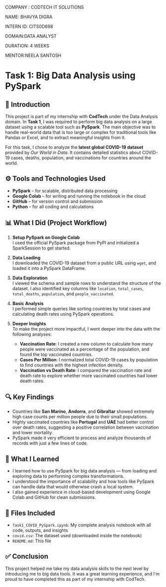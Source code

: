 COMPANY : CODTECH IT SOLUTIONS 

NAME: BHAVYA DIGRA 

INTERN ID: CITS0D698

DOMAIN:DATA ANALYST 

DURATION: 4 WEEKS 

MENTOR:NEELA SANTOSH

# Task 1: Big Data Analysis using PySpark

## 👋 Introduction

This project is part of my internship with **CodTech** under the Data Analysis domain. In **Task 1**, I was required to perform big data analysis on a large dataset using a scalable tool such as **PySpark**. The main objective was to handle real-world data that is too large or complex for traditional tools like Pandas or Excel, and to extract meaningful insights from it.

For this task, I chose to analyze the **latest global COVID-19 dataset** provided by *Our World in Data*. It contains detailed statistics about COVID-19 cases, deaths, population, and vaccinations for countries around the world.

## ⚙️ Tools and Technologies Used

- **PySpark** – for scalable, distributed data processing
- **Google Colab** – for writing and running the notebook in the cloud
- **GitHub** – for version control and submission
- **Python** – for all coding and calculations

## 📊 What I Did (Project Workflow)

1. **Setup PySpark on Google Colab**  
   I used the official PySpark package from PyPI and initialized a SparkSession to get started.

2. **Data Loading**  
   I downloaded the COVID-19 dataset from a public URL using `wget`, and loaded it into a PySpark DataFrame.

3. **Data Exploration**  
   I viewed the schema and sample rows to understand the structure of the dataset. I also identified key columns like `location`, `total_cases`, `total_deaths`, `population`, and `people_vaccinated`.

4. **Basic Analysis**  
   I performed simple queries like sorting countries by total cases and calculating death rates using PySpark operations.

5. **Deeper Insights**  
   To make the project more impactful, I went deeper into the data with the following analyses:
   - **Vaccination Rate**: I created a new column to calculate how many people were vaccinated as a percentage of the population, and found the top vaccinated countries.
   - **Cases Per Million**: I normalized total COVID-19 cases by population to find countries with the highest infection density.
   - **Vaccination vs Death Rate**: I compared the vaccination rate and death rate to explore whether more vaccinated countries had lower death rates.

## 🔍 Key Findings

- Countries like **San Marino**, **Andorra**, and **Gibraltar** showed extremely high case counts per million people due to their small populations.
- Highly vaccinated countries like **Portugal** and **UAE** had better control over death rates, suggesting a positive correlation between vaccination and lower mortality.
- PySpark made it very efficient to process and analyze thousands of records with just a few lines of code.

## 🧠 What I Learned

- I learned how to use PySpark for big data analysis — from loading and exploring data to performing complex transformations.
- I understood the importance of scalability and how tools like PySpark can handle data that would otherwise crash a local system.
- I also gained experience in cloud-based development using Google Colab and GitHub for clean submissions.

## 📁 Files Included

- `Task1_COVID_PySpark.ipynb`: My complete analysis notebook with all code, outputs, and insights
- `covid.csv`: The dataset used (downloaded inside the notebook)
- `README.md`: This file

## ✅ Conclusion

This project helped me take my data analysis skills to the next level by introducing me to big data tools. It was a great learning experience, and I'm proud to have completed this as part of my internship with CodTech.


